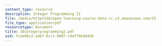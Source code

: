 ```yaml
---
content_type: resource
description: Integer Programming II
file: /media/https%3A/open-learning-course-data-rc.s3.amazonaws.com/15-057-systems-optimization-spring-2003/fcee86c2a4676cc19807c9aff9e9d450_10integerprogramming2.pdf
file_type: application/pdf
resourcetype: Document
title: 10integerprogramming2.pdf
uid: fcee86c2-a467-6cc1-9807-c9aff9e9d450
---
```

